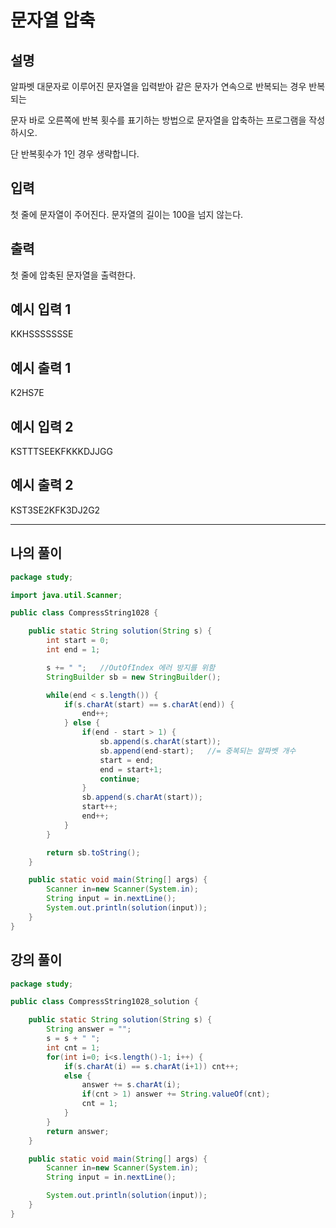 # 문자열 압축

## 설명

알파벳 대문자로 이루어진 문자열을 입력받아 같은 문자가 연속으로 반복되는 경우 반복되는

문자 바로 오른쪽에 반복 횟수를 표기하는 방법으로 문자열을 압축하는 프로그램을 작성하시오.

단 반복횟수가 1인 경우 생략합니다.


## 입력
첫 줄에 문자열이 주어진다. 문자열의 길이는 100을 넘지 않는다.


## 출력
첫 줄에 압축된 문자열을 출력한다.


## 예시 입력 1 

KKHSSSSSSSE

## 예시 출력 1

K2HS7E

## 예시 입력 2 

KSTTTSEEKFKKKDJJGG

## 예시 출력 2

KST3SE2KFK3DJ2G2

---

## 나의 풀이

```java
package study;

import java.util.Scanner;

public class CompressString1028 {

    public static String solution(String s) {
        int start = 0;
        int end = 1;

        s += " ";   //OutOfIndex 에러 방지를 위함
        StringBuilder sb = new StringBuilder();

        while(end < s.length()) {
            if(s.charAt(start) == s.charAt(end)) {
                end++;
            } else {
                if(end - start > 1) {
                    sb.append(s.charAt(start));
                    sb.append(end-start);   //= 중복되는 알파벳 개수
                    start = end;
                    end = start+1;
                    continue;
                }
                sb.append(s.charAt(start));
                start++;
                end++;
            }
        }

        return sb.toString();
    }

    public static void main(String[] args) {
        Scanner in=new Scanner(System.in);
        String input = in.nextLine();
        System.out.println(solution(input));
    }
}

```

## 강의 풀이

```java
package study;

public class CompressString1028_solution {

    public static String solution(String s) {
        String answer = "";
        s = s + " ";
        int cnt = 1;
        for(int i=0; i<s.length()-1; i++) {
            if(s.charAt(i) == s.charAt(i+1)) cnt++;
            else {
                answer += s.charAt(i);
                if(cnt > 1) answer += String.valueOf(cnt);
                cnt = 1;
            }
        }
        return answer;
    }

    public static void main(String[] args) {
        Scanner in=new Scanner(System.in);
        String input = in.nextLine();

        System.out.println(solution(input));
    }
}

```

